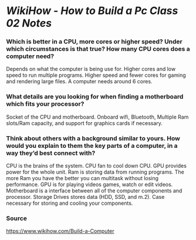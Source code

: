 # *WikiHow - How to Build a Pc Class 02 Notes*
### Which is better in a CPU, more cores or higher speed? Under which circumstances is that true? How many CPU cores does a computer need?
Depends on what the computer is being use for. Higher cores and low speed to run multiple programs. Higher speed and fewer cores for gaming and rendering large files. A computer needs around 6 cores.
### What details are you looking for when finding a motherboard which fits your processor?
Socket of the CPU and motherboard.
Onboard wifi, Bluetooth, Multiple Ram slots/Ram capacity, and support for graphics cards if necessary.
### Think about others with a background similar to yours. How would you explain to them the key parts of a computer, in a way they’d best connect with?
CPU is the brains of the system. CPU fan to cool down CPU. GPU provides power for the whole unit. Ram is storing data from running programs. The more Ram you have the better you can multitask without losing performance. GPU is for playing videos games, watch or edit videos. Motherboard is a interface between all of the computer components and processor. Storage Drives stores data (HDD, SSD, and m.2). Case necessary for storing and cooling your components.
### Source
https://www.wikihow.com/Build-a-Computer

